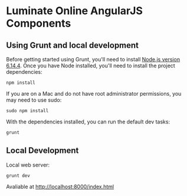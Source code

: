 # Luminate Online AngularJS Components

Using Grunt and local development
---------------------------------

Before getting started using Grunt, you'll need to install [Node.js version 6.14.4](https://nodejs.org/en/blog/release/v6.14.4/). Once you have Node installed, you'll need to install the project
dependencies:

```
npm install
```

If you are on a Mac and do not have root administrator permissions, you may need to use sudo:

```
sudo npm install
```

With the dependencies installed, you can run the default dev tasks:

```
grunt
```


Local Development
-------------------
Local web server:
```
grunt dev
```

Avaliable at [http://localhost:8000/index.html](http://localhost:8000/index.html)
